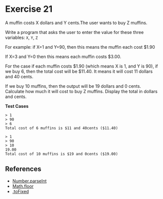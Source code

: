 # Exercise 21
A muffin costs X dollars and Y cents.The user wants to buy Z muffins.

Write a program that asks the user to enter the value for these three variables: `X`, `Y`, `Z`

For example: if X=1 and Y=90, then this means the muffin each cost $1.90

If X=3 and Y=0 then this means each muffin costs $3.00.

For the case if each muffin costs $1.90 (which means X is 1, and Y is 90), if we buy 6, then the total cost will be $11.40. It means it will cost 11 dollars and 40 cents.

If we buy 10 muffins, then the output will be 19 dollars and 0 cents.
Calculate how much it will cost to buy Z muffins. 
Display the total in dollars and cents.

**Test Cases**
```
> 1
> 90
> 6
Total cost of 6 muffins is $11 and 40cents ($11.40)
```
```
> 1
> 90
> 10
19.00
Total cost of 10 muffins is $19 and 0cents ($19.00)
```

## References
- [Number.parseInt](https://developer.mozilla.org/en-US/docs/Web/JavaScript/Reference/Global_Objects/Number/parseInt)
- [Math.floor](https://developer.mozilla.org/en-US/docs/Web/JavaScript/Reference/Global_Objects/Math/floor)
- [.toFixed](https://developer.mozilla.org/en-US/docs/Web/JavaScript/Reference/Global_Objects/Number/toFixed)